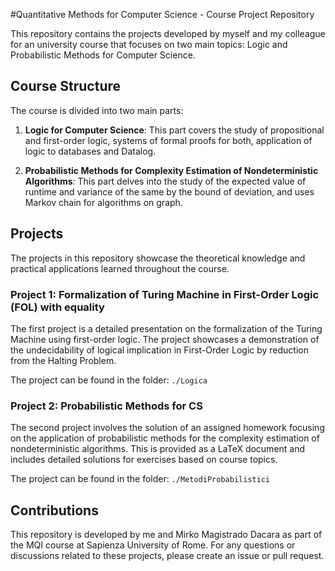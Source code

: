 #Quantitative Methods for Computer Science - Course Project Repository

This repository contains the projects developed by myself and my colleague for an university course that focuses on two main topics: Logic and Probabilistic Methods for Computer Science. 

## Course Structure

The course is divided into two main parts:

1. **Logic for Computer Science**: This part covers the study of propositional and first-order logic, systems of formal proofs for both, application of logic to databases and Datalog.

2. **Probabilistic Methods for Complexity Estimation of Nondeterministic Algorithms**: This part delves into the study of the expected value of runtime and variance of the same by the bound of deviation, and uses Markov chain for algorithms on graph.

## Projects

The projects in this repository showcase the theoretical knowledge and practical applications learned throughout the course.

### Project 1: Formalization of Turing Machine in First-Order Logic (FOL) with equality

The first project is a detailed presentation on the formalization of the Turing Machine using first-order logic. The project showcases a demonstration of the undecidability of logical implication in First-Order Logic by reduction from the Halting Problem. 

The project can be found in the folder: `./Logica`

### Project 2: Probabilistic Methods for CS

The second project involves the solution of an assigned homework focusing on the application of probabilistic methods for the complexity estimation of nondeterministic algorithms. This is provided as a LaTeX document and includes detailed solutions for exercises based on course topics.

The project can be found in the folder: `./MetodiProbabilistici`

## Contributions

This repository is developed by me and Mirko Magistrado Dacara as part of the MQI course at Sapienza University of Rome. For any questions or discussions related to these projects, please create an issue or pull request.
